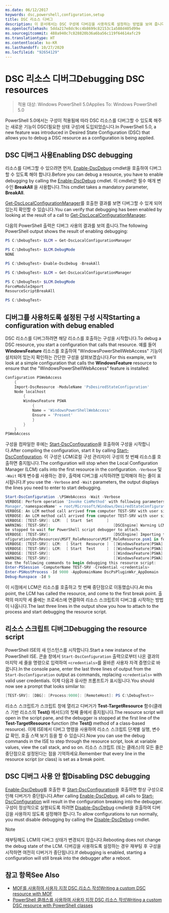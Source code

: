 ```yaml
---
ms.date: 06/12/2017
keywords: dsc,powershell,configuration,setup
title: DSC 리소스 디버그
description: 이 문서에서는 DSC 구성에 디버깅을 사용하도록 설정하는 방법을 보여 줍니다.
ms.openlocfilehash: 5dda217e8dc9cc4b8699c82153c1a588d405d99e
ms.sourcegitcommit: 488a940c7c828820b36a6ba56c119f64614afc29
ms.translationtype: HT
ms.contentlocale: ko-KR
ms.lasthandoff: 10/27/2020
ms.locfileid: "92654129"
---
```

# <a name="debugging-dsc-resources"></a><span data-ttu-id="540d3-104">DSC 리소스 디버그</span><span class="sxs-lookup"><span data-stu-id="540d3-104">Debugging DSC resources</span></span>

> <span data-ttu-id="540d3-105">적용 대상: Windows PowerShell 5.0</span><span class="sxs-lookup"><span data-stu-id="540d3-105">Applies To: Windows PowerShell 5.0</span></span>

<span data-ttu-id="540d3-106">PowerShell 5.0에서는 구성이 적용됨에 따라 DSC 리소스를 디버그할 수 있도록 해주는 새로운 기능이 DSC(필요한 상태 구성)에 도입되었습니다.</span><span class="sxs-lookup"><span data-stu-id="540d3-106">In PowerShell 5.0, a new feature was introduced in Desired State Configuration (DSC) that allows you to debug a DSC resource as a configuration is being applied.</span></span>

## <a name="enabling-dsc-debugging"></a><span data-ttu-id="540d3-107">DSC 디버그 사용</span><span class="sxs-lookup"><span data-stu-id="540d3-107">Enabling DSC debugging</span></span>

<span data-ttu-id="540d3-108">리소스를 디버그할 수 있으려면 먼저, [Enable-DscDebug](/powershell/module/PSDesiredStateConfiguration/Enable-DscDebug) cmdlet을 호출하여 디버그할 수 있도록 해야 합니다.</span><span class="sxs-lookup"><span data-stu-id="540d3-108">Before you can debug a resource, you have to enable debugging by calling the [Enable-DscDebug](/powershell/module/PSDesiredStateConfiguration/Enable-DscDebug) cmdlet.</span></span> <span data-ttu-id="540d3-109">이 cmdlet은 필수 매개 변수인 **BreakAll** 을 사용합니다.</span><span class="sxs-lookup"><span data-stu-id="540d3-109">This cmdlet takes a mandatory parameter, **BreakAll**.</span></span>

<span data-ttu-id="540d3-110">[Get-DscLocalConfigurationManager](/powershell/module/PSDesiredStateConfiguration/Get-DscLocalConfigurationManager)를 호출한 결과를 보면 디버그할 수 있게 되어 있는지 확인할 수 있습니다.</span><span class="sxs-lookup"><span data-stu-id="540d3-110">You can verify that debugging has been enabled by looking at the result of a call to [Get-DscLocalConfigurationManager](/powershell/module/PSDesiredStateConfiguration/Get-DscLocalConfigurationManager).</span></span>

<span data-ttu-id="540d3-111">다음의 PowerShell 출력은 디버그 사용의 결과를 보여 줍니다.</span><span class="sxs-lookup"><span data-stu-id="540d3-111">The following PowerShell output shows the result of enabling debugging:</span></span>

```powershell
PS C:\DebugTest> $LCM = Get-DscLocalConfigurationManager

PS C:\DebugTest> $LCM.DebugMode
NONE

PS C:\DebugTest> Enable-DscDebug -BreakAll

PS C:\DebugTest> $LCM = Get-DscLocalConfigurationManager

PS C:\DebugTest> $LCM.DebugMode
ForceModuleImport
ResourceScriptBreakAll

PS C:\DebugTest>
```

## <a name="starting-a-configuration-with-debug-enabled"></a><span data-ttu-id="540d3-112">디버그를 사용하도록 설정된 구성 시작</span><span class="sxs-lookup"><span data-stu-id="540d3-112">Starting a configuration with debug enabled</span></span>

<span data-ttu-id="540d3-113">DSC 리소스를 디버그하려면 해당 리소스를 호출하는 구성을 시작합니다.</span><span class="sxs-lookup"><span data-stu-id="540d3-113">To debug a DSC resource, you start a configuration that calls that resource.</span></span> <span data-ttu-id="540d3-114">예를 들어 **WindowsFeature** 리소스를 호출하여 "WindowsPowerShellWebAccess" 기능이 설치되어 있는지 확인하는 간단한 구성을 살펴보겠습니다.</span><span class="sxs-lookup"><span data-stu-id="540d3-114">For this example, we'll look at a simple configuration that calls the **WindowsFeature** resource to ensure that the "WindowsPowerShellWebAccess" feature is installed:</span></span>

```powershell
Configuration PSWebAccess
    {
    Import-DscResource -ModuleName 'PsDesiredStateConfiguration'
    Node localhost
        {
        WindowsFeature PSWA
            {
            Name = 'WindowsPowerShellWebAccess'
            Ensure = 'Present'
            }
        }
    }
PSWebAccess
```

<span data-ttu-id="540d3-115">구성을 컴파일한 후에는 [Start-DscConfiguration](/powershell/module/psdesiredstateconfiguration/start-dscconfiguration)을 호출하여 구성을 시작합니다.</span><span class="sxs-lookup"><span data-stu-id="540d3-115">After compiling the configuration, start it by calling [Start-DscConfiguration](/powershell/module/psdesiredstateconfiguration/start-dscconfiguration).</span></span> <span data-ttu-id="540d3-116">이 구성은 LCM(로컬 구성 관리자)이 구성의 첫 번째 리소스를 호출하면 중지됩니다.</span><span class="sxs-lookup"><span data-stu-id="540d3-116">The configuration will stop when the Local Configuration Manager (LCM) calls into the first resource in the configuration.</span></span> <span data-ttu-id="540d3-117">`-Verbose` 및 `-Wait` 매개 변수를 사용하는 경우, 출력에 디버그를 시작하려면 입력해야 하는 줄이 표시됩니다.</span><span class="sxs-lookup"><span data-stu-id="540d3-117">If you use the `-Verbose` and `-Wait` parameters, the output displays the lines you need to enter to start debugging.</span></span>

```powershell
Start-DscConfiguration .\PSWebAccess -Wait -Verbose
VERBOSE: Perform operation 'Invoke CimMethod' with following parameters, ''methodName' = SendConfigurationApply,'className' = MSFT_DSCLocalConfiguration
Manager,'namespaceName' = root/Microsoft/Windows/DesiredStateConfiguration'.
VERBOSE: An LCM method call arrived from computer TEST-SRV with user sid S-1-5-21-2127521184-1604012920-1887927527-108583.
VERBOSE: An LCM method call arrived from computer TEST-SRV with user sid S-1-5-21-2127521184-1604012920-1887927527-108583.
VERBOSE: [TEST-SRV]: LCM:  [ Start  Set      ]
WARNING: [TEST-SRV]:                            [DSCEngine] Warning LCM is in Debug 'ResourceScriptBreakAll' mode.  Resource script processing will
be stopped to wait for PowerShell script debugger to attach.
VERBOSE: [TEST-SRV]:                            [DSCEngine] Importing the module C:\WINDOWS\system32\WindowsPowerShell\v1.0\Modules\PSDesiredStateCo
nfiguration\DscResources\MSFT_RoleResource\MSFT_RoleResource.psm1 in force mode.
VERBOSE: [TEST-SRV]: LCM:  [ Start  Resource ]  [[WindowsFeature]PSWA]
VERBOSE: [TEST-SRV]: LCM:  [ Start  Test     ]  [[WindowsFeature]PSWA]
VERBOSE: [TEST-SRV]:                            [[WindowsFeature]PSWA] Importing the module MSFT_RoleResource in force mode.
WARNING: [TEST-SRV]:                            [[WindowsFeature]PSWA] Resource is waiting for PowerShell script debugger to attach.
Use the following commands to begin debugging this resource script:
Enter-PSSession -ComputerName TEST-SRV -Credential <credentials>
Enter-PSHostProcess -Id 9000 -AppDomainName DscPsPluginWkr_AppDomain
Debug-Runspace -Id 9
```

<span data-ttu-id="540d3-118">이 시점에서 LCM은 리소스를 호출하고 첫 번째 중단점으로 이동했습니다.</span><span class="sxs-lookup"><span data-stu-id="540d3-118">At this point, the LCM has called the resource, and come to the first break point.</span></span> <span data-ttu-id="540d3-119">출력의 마지막 세 줄에는 프로세스에 연결하여 리소스 스크립트의 디버그를 시작하는 방법이 나옵니다.</span><span class="sxs-lookup"><span data-stu-id="540d3-119">The last three lines in the output show you how to attach to the process and start debugging the resource script.</span></span>

## <a name="debugging-the-resource-script"></a><span data-ttu-id="540d3-120">리소스 스크립트 디버그</span><span class="sxs-lookup"><span data-stu-id="540d3-120">Debugging the resource script</span></span>

<span data-ttu-id="540d3-121">PowerShell ISE의 새 인스턴스를 시작합니다.</span><span class="sxs-lookup"><span data-stu-id="540d3-121">Start a new instance of the PowerShell ISE.</span></span> <span data-ttu-id="540d3-122">콘솔 창에서 `Start-DscConfiguration` 출력으로부터 나온 결과의 마지막 세 줄을 명령으로 입력하여 `<credentials>`를 올바른 사용자 자격 증명으로 바꿉니다.</span><span class="sxs-lookup"><span data-stu-id="540d3-122">In the console pane, enter the last three lines of output from the `Start-DscConfiguration` output as commands, replacing `<credentials>` with valid user credentials.</span></span> <span data-ttu-id="540d3-123">이제 다음과 유사한 프롬프트가 표시됩니다.</span><span class="sxs-lookup"><span data-stu-id="540d3-123">You should now see a prompt that looks similar to:</span></span>

```powershell
[TEST-SRV]: [DBG]: [Process:9000]: [RemoteHost]: PS C:\DebugTest>>
```

<span data-ttu-id="540d3-124">리소스 스크립트가 스크립트 창에 열리고 디버거가 **Test-TargetResource** 함수(클래스 기반 리소스의 **Test()** 메서드)의 첫째 줄에서 중지됩니다.</span><span class="sxs-lookup"><span data-stu-id="540d3-124">The resource script will open in the script pane, and the debugger is stopped at the first line of the **Test-TargetResource** function (the **Test()** method of a class-based resource).</span></span> <span data-ttu-id="540d3-125">이제 ISE에서 디버그 명령을 사용하여 리소스 스크립트 단계별 실행, 변수 값 확인, 호출 스택 보기 등을 할 수 있습니다.</span><span class="sxs-lookup"><span data-stu-id="540d3-125">Now you can use the debug commands in the ISE to step through the resource script, look at variable values, view the call stack, and so on.</span></span> <span data-ttu-id="540d3-126">리소스 스크립트 (또는 클래스)의 모든 줄은 중단점으로 설정된다는 점을 기억하세요.</span><span class="sxs-lookup"><span data-stu-id="540d3-126">Remember that every line in the resource script (or class) is set as a break point.</span></span>

## <a name="disabling-dsc-debugging"></a><span data-ttu-id="540d3-127">DSC 디버그 사용 안 함</span><span class="sxs-lookup"><span data-stu-id="540d3-127">Disabling DSC debugging</span></span>

<span data-ttu-id="540d3-128">[Enable-DscDebug](/powershell/module/PSDesiredStateConfiguration/Enable-DscDebug)를 호출한 후 [Start-DscConfiguration](/powershell/module/psdesiredstateconfiguration/start-dscconfiguration)을 호출하면 항상 구성으로 인해 디버거가 중단됩니다.</span><span class="sxs-lookup"><span data-stu-id="540d3-128">After calling [Enable-DscDebug](/powershell/module/PSDesiredStateConfiguration/Enable-DscDebug), all calls to [Start-DscConfiguration](/powershell/module/psdesiredstateconfiguration/start-dscconfiguration) will result in the configuration breaking into the debugger.</span></span> <span data-ttu-id="540d3-129">구성이 정상적으로 실행되도록 하려면 [Disable-DscDebug](/powershell/module/PSDesiredStateConfiguration/Disable-DscDebug) cmdlet을 호출하여 디버깅을 사용하지 않도록 설정해야 합니다.</span><span class="sxs-lookup"><span data-stu-id="540d3-129">To allow configurations to run normally, you must disable debugging by calling the [Disable-DscDebug](/powershell/module/PSDesiredStateConfiguration/Disable-DscDebug) cmdlet.</span></span>

> [!NOTE]
> <span data-ttu-id="540d3-130">재부팅해도 LCM의 디버그 상태가 변경되지 않습니다.</span><span class="sxs-lookup"><span data-stu-id="540d3-130">Rebooting does not change the debug state of the LCM.</span></span> <span data-ttu-id="540d3-131">디버깅을 사용하도록 설정하는 경우 재부팅 후 구성을 시작하면 여전히 디버거가 중단됩니다.</span><span class="sxs-lookup"><span data-stu-id="540d3-131">If debugging is enabled, starting a configuration will still break into the debugger after a reboot.</span></span>

## <a name="see-also"></a><span data-ttu-id="540d3-132">참고 항목</span><span class="sxs-lookup"><span data-stu-id="540d3-132">See Also</span></span>

- [<span data-ttu-id="540d3-133">MOF를 사용하여 사용자 지정 DSC 리소스 작성</span><span class="sxs-lookup"><span data-stu-id="540d3-133">Writing a custom DSC resource with MOF</span></span>](../resources/authoringResourceMOF.md)
- [<span data-ttu-id="540d3-134">PowerShell 클래스를 사용하여 사용자 지정 DSC 리소스 작성</span><span class="sxs-lookup"><span data-stu-id="540d3-134">Writing a custom DSC resource with PowerShell classes</span></span>](../resources/authoringResourceClass.md)
